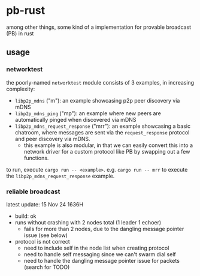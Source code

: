 # pb-rust

among other things, some kind of a implementation for provable broadcast (PB) in rust

## usage

### networktest

the poorly-named `networktest` module consists of 3 examples, in increasing complexity:

- `libp2p_mdns` ("m"): an example showcasing p2p peer discovery via mDNS
- `libp2p_mdns_ping` ("mp"): an example where new peers are automatically pinged when discovered via mDNS
- `libp2p_mdns_request_response` ("mrr"): an example showcasing a basic chatroom, where messages are sent via the `request_response` protocol and peer discovery via mDNS.
  - this example is also modular, in that we can easily convert this into a network driver for a custom protocol like PB by swapping out a few functions.

to run, execute `cargo run -- <example>`.
e.g. `cargo run -- mrr` to execute the `libp2p_mdns_request_response` example.

### reliable broadcast

latest update: 15 Nov 24 1636H

- build: ok
- runs without crashing with 2 nodes total (1 leader 1 echoer)
  - fails for more than 2 nodes, due to the dangling message pointer issue (see below)
- protocol is not correct
  - need to include self in the node list when creating protocol
  - need to handle self messaging since we can't swarm dial self
  - need to handle the dangling message pointer issue for packets (search for TODO)
